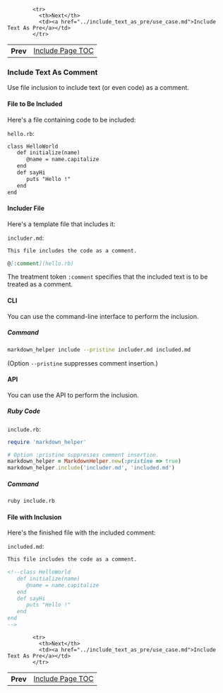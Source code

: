 <table>            <tr>
              <th>Prev</th>
              <td><a href="../include_page_toc/use_case.md">Include Page TOC</a></td>
            </tr>

            <tr>
              <th>Next</th>
              <td><a href="../include_text_as_pre/use_case.md">Include Text As Pre</a></td>
            </tr>

</table>

### Include Text As Comment

Use file inclusion to include text (or even code) as a comment.

#### File to Be Included

Here's a file containing code to be included:

```hello.rb```:
```markdown
class HelloWorld
   def initialize(name)
      @name = name.capitalize
   end
   def sayHi
      puts "Hello !"
   end
end
```

#### Includer File

Here's a template file that includes it:

```includer.md```:
```markdown
This file includes the code as a comment.

@[:comment](hello.rb)

```

The treatment token ```:comment``` specifies that the included text is to be treated as a comment.

#### CLI

You can use the command-line interface to perform the inclusion.

##### Command

```sh
markdown_helper include --pristine includer.md included.md
```

(Option ```--pristine``` suppresses comment insertion.)

#### API

You can use the API to perform the inclusion.

##### Ruby Code

```include.rb```:
```ruby
require 'markdown_helper'

# Option :pristine suppresses comment insertion.
markdown_helper = MarkdownHelper.new(:pristine => true)
markdown_helper.include('includer.md', 'included.md')
```

##### Command

```sh
ruby include.rb
```

#### File with Inclusion

Here's the finished file with the included comment:

```included.md```:
```markdown
This file includes the code as a comment.

<!--class HelloWorld
   def initialize(name)
      @name = name.capitalize
   end
   def sayHi
      puts "Hello !"
   end
end
-->

```


<table>            <tr>
              <th>Prev</th>
              <td><a href="../include_page_toc/use_case.md">Include Page TOC</a></td>
            </tr>

            <tr>
              <th>Next</th>
              <td><a href="../include_text_as_pre/use_case.md">Include Text As Pre</a></td>
            </tr>

</table>
